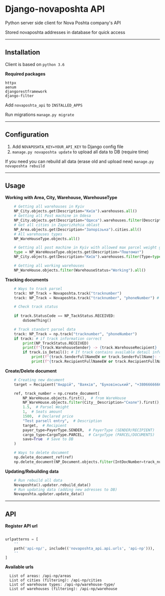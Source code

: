 # Django-novaposhta API
Python server side client for Nova Poshta company's API

Stored novaposhta addresses in database for quick access 
___


## Installation
Client is based on `python 3.6`

__Required packages__
````
httpx
aenum 
djangorestframework
django-filter
````

Add `novaposhta_api` to `INSTALLED_APPS`

Run migrations `manage.py migrate`
___
## Configuration

1. Add `NOVAPOSHTA_KEY=YOUR_API_KEY` to Django config file
2. `manage.py novaposhta update` to upload all data to DB (require time)

If you need you can rebuild all data (erase old and upload new) `manage.py novaposhta rebuild`
___
## Usage

__Working with Area, City, Warehouse, WarehouseType__
```python
    # Getting all warehouses in Kyiv
    NP_City.objects.get(Description="Київ").warehouses.all()
    # Getting all Post machine in Odesa
    NP_City.objects.get(Description="Одеса").warehouses.filter(Description="Поштомат")
    # Get all cities in Zaporizhzhia oblast
    NP_Area.objects.get(Description="Запорізька").cities.all()
    # All warehouses types
    NP_WareHouseType.objects.all()

    # Getting all post machine in Kyiv with allowed max parcel weight greater or equal 15
    type = NP_WareHouseType.objects.get(Description="Поштомат")
    NP_City.objects.get(Description="Київ").warehouses.filter(Type=type, TotalMaxWeightAllowed__gte=15).all()

    # Getting all working warehouses
    NP_WareHouse.objects.filter(WarehouseStatus="Working").all()
```

__Tracking documents__
```python
    # Ways to track parsel
    track: NP_Track = Novaposhta.track("tracknumber")
    track: NP_Track = Novaposhta.track("tracknumber", "phoneNumber") # For detail track

    # Check track status
    
    if track.StatusCode == NP_TackStatus.RECEIVED:
        doSomeThing()

    # Track standart parsel data
    track: NP_Track = np.track("tracknumber", "phoneNumber")
    if track: # if track information correct
        print(NP_TrackStatus.RECEIVED)
        print(f"{track.WarehouseSender} -> {track.WarehouseRecipient} | {track.StatusCode}")
        if track.is_Detail(): # If track contains available detail information
            print(f"{track.SenderFullNameEW or track.SenderFullName}: {track.PhoneSender}")
            print(f"{track.RecipientFullNameEW or track.RecipientFullName}: {track.PhoneRecipient}")
```

__Create/Delete document__
```python
    # Creating new document
    target = Recipient("Андрій", "Ваяків", "Буковінський", "+3806666666")

    ref, track_number = np.create_document(
        NP_WareHouse.objects.first(),  # from WareHouse
        NP_WareHouse.objects.filter(City__Description="Сколе").first(),  # to WareHouse
        1.5,  # Parsel Weight
        1,  # Seats amount
        1500,  # Declared price
        "Test parsell entry",  # Description
        target,  # Recipient
        payer_type=PayerType.SENDER,  # PayerType (SENDER/RECIPIENT)
        cargo_type=CargoType.PARCEL,  # CargoType (PARCEL/DOCUMENTS)
        save=True  # Save to DB
    )

    # Ways to delete document
    np.delete_document_ref(ref)
    np.delete_document(NP_Document.objects.filter(IntDocNumber=track_number).first())
```

__Updating/Rebuilding data__
```python
    # Run rebuild all data
    Novaposhta().updater.rebuild_data()
    # Run updating data (adding new adresses to DB) 
    Novaposhta.updater.update_data()
```

___
## API

__Register API url__
```python

urlpatterns = [
    ''
    path('api-np/', include(('novaposhta_api.api.urls', 'api-np'))),
    ''
]
```

__Available urls__
````
  List of areas: /api-np/areas
  List of cities (filtering): /api-np/cities
  List of warehouse types: /api-np/warehouse-type/
  List of warehouses (filtering): /api-np/warehouse